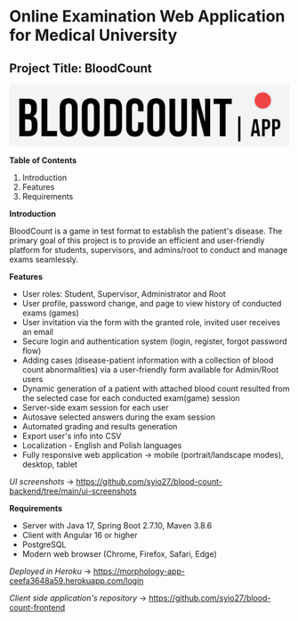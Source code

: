 #  Online Examination Web Application for Medical University
## Project Title: BloodCount

<div align="center">

![alt text](https://github.com/syio27/blood-count-backend/blob/main/BClogo.png)

</div>

**Table of Contents**
1. Introduction
2. Features
3. Requirements

**Introduction**
  
  BloodCount is a game in test format to establish the patient's disease. The primary goal of this project is to provide an efficient and user-friendly platform for students, supervisors, and admins/root to conduct and manage exams seamlessly.
  
**Features**
- User roles: Student, Supervisor, Administrator and Root
- User profile, password change, and page to view history of conducted exams (games)
- User invitation via the form with the granted role, invited user receives an email
- Secure login and authentication system (login, register, forgot password flow)
- Adding cases (disease-patient information with a collection of blood count abnormalities) via a user-friendly form available for Admin/Root users
- Dynamic generation of a patient with attached blood count resulted from the selected case for each conducted exam(game) session
- Server-side exam session for each user
- Autosave selected answers during the exam session
- Automated grading and results generation
- Export user's info into CSV
- Localization - English and Polish languages
- Fully responsive web application -> mobile (portrait/landscape modes), desktop, tablet

*UI screenshots* -> https://github.com/syio27/blood-count-backend/tree/main/ui-screenshots

**Requirements**
- Server with Java 17, Spring Boot 2.7.10, Maven 3.8.6
- Client with Angular 16 or higher
- PostgreSQL
- Modern web browser (Chrome, Firefox, Safari, Edge)

*Deployed in Heroku* -> https://morphology-app-ceefa3648a59.herokuapp.com/login

*Client side application's repository* -> https://github.com/syio27/blood-count-frontend

